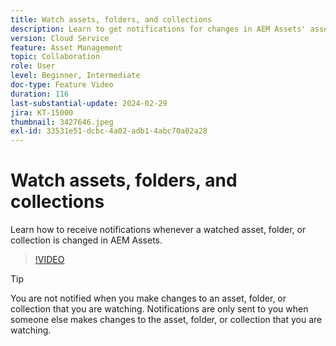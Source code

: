 ```yaml
---
title: Watch assets, folders, and collections
description: Learn to get notifications for changes in AEM Assets' asset, folder, or collection.
version: Cloud Service
feature: Asset Management
topic: Collaboration
role: User
level: Beginner, Intermediate
doc-type: Feature Video
duration: 116
last-substantial-update: 2024-02-29
jira: KT-15000
thumbnail: 3427646.jpeg
exl-id: 33531e51-dcbc-4a02-adb1-4abc70a02a28
---
```

# Watch assets, folders, and collections

Learn how to receive notifications whenever a watched asset, folder, or collection is changed in AEM Assets.

>[!VIDEO](https://video.tv.adobe.com/v/3427646/?learn=on)

>[!TIP]
>
> You are not notified when you make changes to an asset, folder, or collection that you are watching. Notifications are only sent to you when someone else makes changes to the asset, folder, or collection that you are watching.
